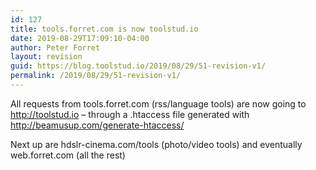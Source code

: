 ```yaml
---
id: 127
title: tools.forret.com is now toolstud.io
date: 2019-08-29T17:09:10-04:00
author: Peter Forret
layout: revision
guid: https://blog.toolstud.io/2019/08/29/51-revision-v1/
permalink: /2019/08/29/51-revision-v1/
---
```

All requests from tools.forret.com (rss/language tools) are now going to <http://toolstud.io> &#8211; through a .htaccess file generated with <http://beamusup.com/generate-htaccess/>

Next up are hdslr-cinema.com/tools (photo/video tools) and eventually web.forret.com (all the rest)